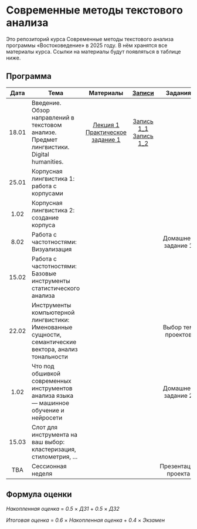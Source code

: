 # Современные методы текстового анализа

Это репозиторий курса Современные методы текстового анализа программы «Востоковедение» в 2025 году. В нём хранятся все материалы курса. Ссылки на материалы будут появляться в таблице ниже.

## Программа

|  Дата 	|   Тема	|  Материалы 	|  [Записи](https://disk.yandex.ru/d/Gebs6o0xvt59yg) 	| Задания |
|:---:	|---	|:---:	|:---:	|:---:	|
|   18.01	|   Введение. Обзор направлений в текстовом анализе. Предмет лингвистики. Digital humanities.	|    [Лекция 1](https://docs.google.com/presentation/d/18FqZLkSQLR92bHMsZxubqskf8_HCMCUQ8rWoGOEM_Xw/edit?usp=sharing)<br>[Практическое задание 1](https://github.com/alekseyst/text_analysis_2025/blob/main/Practical_1/Practical_1.md)	|  [Запись 1_1](https://disk.yandex.ru/i/8vGdxDcFmVfkrQ)<br>[Запись 1_2](https://disk.yandex.ru/i/66aGT7AdORNMLQ)  | |
|   25.01	|   Корпусная лингвистика 1: работа с корпусами	|    	|    | |
|   1.02	|   Корпусная лингвистика 2: создание корпуса	|    	|    | |
|   8.02	|   Работа с частотностями: Визуализация	|    	|    | Домашнее задание 1 |
|   15.02	|   Работа с частотностями: Базовые инструменты статистического анализа	|    	|    | |
|   22.02	|   Инструменты компьютерной лингвистики: Именованные сущности, семантические вектора, анализ тональности	|    	|    | Выбор тем проектов |
|   1.02	|   Что под обшивкой современных инструментов анализа языка — машинное обучение и нейросети	|    	|    | Домашнее задание 2 |
|   15.03	|   Слот для инструмента на ваш выбор: кластеризация, стилометрия, …	|    	|    |  |
|   TBA	|   Сессионная неделя	|    	|    |  Презентация проекта  |


## Формула оценки

_Накопленная оценка_ = _0.5_ $\times$ _ДЗ1_ + _0.5_ $\times$ _ДЗ2_

_Итоговая оценка_ = _0.6_ $\times$ _Накопленная оценка_ + _0.4_ $\times$ _Экзамен_
